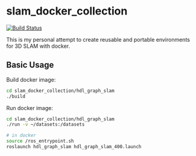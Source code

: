 # slam_docker_collection

[![Build Status](https://travis-ci.org/koide3/slam_docker_collection.svg?branch=master)](https://travis-ci.org/koide3/slam_docker_collection)

This is my personal attempt to create reusable and portable environments for 3D SLAM with docker.

## Basic Usage

Build docker image:
```bash
cd slam_docker_collection/hdl_graph_slam
./build
```

Run docker image:
```bash
cd slam_docker_collection/hdl_graph_slam
./run -v ~/datasets:/datasets

# in docker
source /ros_entrypoint.sh
roslaunch hdl_graph_slam hdl_graph_slam_400.launch
```